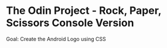 # The Odin Project - Rock, Paper, Scissors Console Version

Goal: Create the Android Logo using CSS

